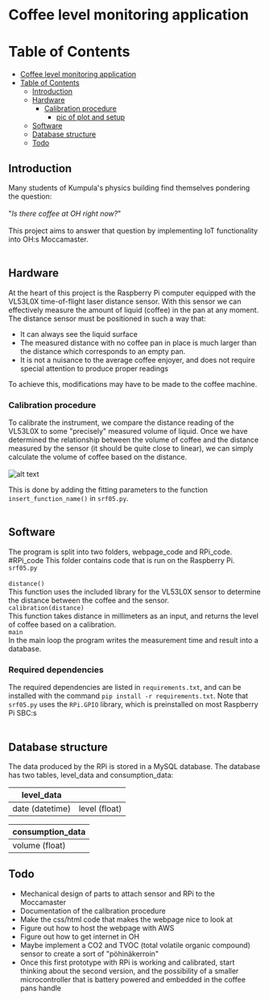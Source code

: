 

# Coffee level monitoring application

# Table of Contents


- [Coffee level monitoring application](#coffee-level-monitoring-application)
- [Table of Contents](#table-of-contents)
  - [Introduction](#introduction)
  - [Hardware](#hardware)
    - [Calibration procedure](#calibration-procedure)
        - [pic of plot and setup](#pic-of-plot-and-setup)
  - [Software](#software)
  - [Database structure](#database-structure)
  - [Todo](#todo)

## Introduction
Many students of Kumpula's physics building find themselves pondering the question: <br><br>
"_Is there coffee at OH right now?_"<br><br>
This project aims to answer that question by implementing IoT functionality into OH:s Moccamaster.
<br><br>
## Hardware
At the heart of this project is the Raspberry Pi computer equipped with the VL53L0X time-of-flight laser distance sensor. With this sensor we can effectively measure the amount of liquid (coffee) in the pan at any moment.
<br>
The distance sensor must be positioned in such a way that:
* It can always see the liquid surface
* The measured distance with no coffee pan in place is much larger than the distance which corresponds to an empty pan.
* It is not a nuisance to the average coffee enjoyer, and does not require special attention to produce proper readings

To achieve this, modifications may have to be made to the coffee machine.

### Calibration procedure
To calibrate the instrument, we compare the distance reading of the VL53L0X to some "precisely" measured volume of liquid. Once we have determined the relationship between the volume of coffee and the distance measured by the sensor (it should be quite close to linear), we can simply calculate the volume of coffee based on the distance.
<br><br>
![alt text](https://github.com/eikl/coffee_level/blob/main/cal.png?raw=true)
<br>

This is done by adding the fitting parameters to the function `insert_function_name()` in `srf05.py`.
<br><br>
## Software
The program is split into two folders, webpage_code and RPi_code.
#RPi_code
This folder contains code that is run on the Raspberry Pi.<br>
`srf05.py`
<br><br>
`distance()`
<br>
This function uses the included library for the VL53L0X sensor to determine the distance between the coffee and the sensor.
<br>
`calibration(distance)`
<br>
This function takes distance in millimeters as an input, and returns the level of coffee based on a calibration.
<br>
`main`
<br>
In the main loop the program writes the measurement time and result into a database.
<br>
### Required dependencies
The required dependencies are listed in `requirements.txt`, and can be installed with the command `pip install -r requirements.txt`. Note that `srf05.py` uses the `RPi.GPIO` library, which is preinstalled on most Raspberry Pi SBC:s
<br><br>

## Database structure
The data produced by the RPi is stored in a MySQL database. The database has two tables, level_data and consumption_data:

| level_data      |               |
| --------------- |:-------------:|
| date (datetime) | level (float) | 

| consumption_data |
| ---------------- |
| volume (float)   |


## Todo 
* Mechanical design of parts to attach sensor and RPi to the Moccamaster
* Documentation of the calibration procedure
* Make the css/html code that makes the webpage nice to look at
* Figure out how to host the webpage with AWS
* Figure out how to get internet in OH
* Maybe implement a CO2 and TVOC (total volatile organic compound) sensor to create a sort of "pöhinäkerroin"
* Once this first prototype with RPi is working and calibrated, start thinking about the second version, and the possibility of a smaller microcontroller that is battery powered and embedded in the coffee pans handle
